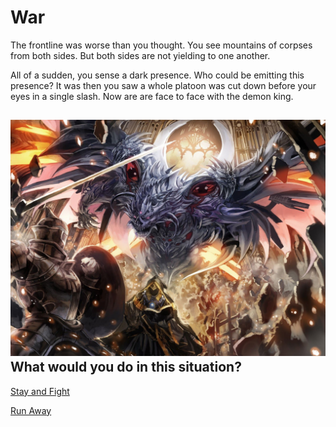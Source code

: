 # War
The frontline was worse than you thought. You see mountains of corpses from both sides. But both sides are not yielding to one another.

All of a sudden, you sense a dark presence. Who could be emitting this presence? It was then you saw a whole platoon was cut down before your eyes in a single slash. Now are are face to face with the demon king.

![human-war](../images/human-war.jpg)  
What would you do in this situation?    
---
[Stay and Fight](decision.md)

[Run Away](../ending/demon-win.md)